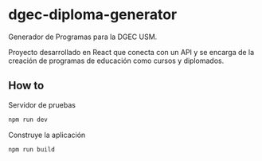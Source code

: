 # dgec-diploma-generator

Generador de Programas para la DGEC USM.

Proyecto desarrollado en React que conecta con un API y se encarga de la creación de programas de educación como cursos y diplomados.

## How to

Servidor de pruebas
```bash
npm run dev
```

Construye la aplicación
```bash
npm run build
```